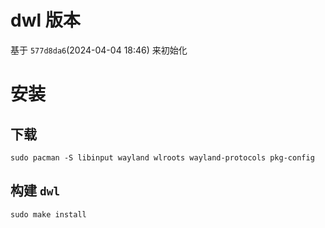 # dwl 版本

基于 `577d8da6`(2024-04-04 18:46) 来初始化

# 安装

## 下载

```shell
sudo pacman -S libinput wayland wlroots wayland-protocols pkg-config
```

## 构建 `dwl`

```shell
sudo make install
```